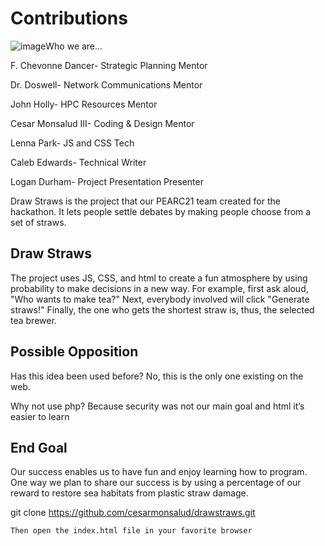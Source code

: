 
# Contributions
![image](https://user-images.githubusercontent.com/86933384/125204190-05eff000-e24a-11eb-8c8f-1fb7ba7184e1.png)Who we are...

F. Chevonne Dancer- Strategic Planning Mentor

Dr. Doswell- Network Communications Mentor

John Holly- HPC Resources Mentor

Cesar Monsalud III- Coding & Design Mentor

Lenna Park- JS and CSS Tech

Caleb Edwards- Technical Writer 

Logan Durham- Project Presentation Presenter

Draw Straws is the project that our PEARC21 team created for the hackathon. It lets people settle debates by making people choose from a set of straws.

## Draw Straws

The project uses JS, CSS, and html to create a fun atmosphere by using probability to make decisions in a new way. For example, first ask aloud, "Who wants to make tea?" Next, everybody involved will click "Generate straws!" Finally, the one who gets the shortest straw is, thus, the selected tea brewer.    


## Possible Opposition
Has this idea been used before? No, this is the only one existing on the web.

Why not use php? Because security was not our main goal and html it’s easier to learn

## End Goal

Our success enables us to have fun and enjoy learning how to program. One way we plan to share our success is by using a percentage of our reward to restore sea habitats from plastic straw damage.

git clone https://github.com/cesarmonsalud/drawstraws.git
```
Then open the index.html file in your favorite browser
